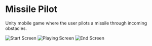 # Missile Pilot

Unity mobile game where the user pilots a missile through incoming obstacles.

![Start Screen](https://my-images-ethanhollins.s3.ap-southeast-2.amazonaws.com/Screenshot_20220415-160922_Missile-Pilot.png?response-content-disposition=inline&X-Amz-Security-Token=IQoJb3JpZ2luX2VjEN7%2F%2F%2F%2F%2F%2F%2F%2F%2F%2FwEaDmFwLXNvdXRoZWFzdC0yIkgwRgIhAJx6qE%2BTg%2FfreR6H9p2Y58phKGf14%2BgDI8rH8tlSXcypAiEA5ttT%2BMT38dYhT90uuS5RkqbrfzxChQQncaJ%2FGxtD3m0q7QIIh%2F%2F%2F%2F%2F%2F%2F%2F%2F%2F%2FARACGgw5Nzc0MDc4NzIxMjAiDBaREtUOuE0F9kvWYirBAmIAijR9DXEx7C%2FuQotOA3VnG%2BQIiSaq5bElQi5wCdaNWTD7QedLJVxFweEgJvrNmOAhUc0OiRl0bxzT0Wku%2FgtH59kQI5MF595AZn0UZc%2BesyP50H8prnnH9Nw2dUKQlt3Ttc97vg9Gs0Ku05Ub8S9TevXItgcFvNCDr1odvujfPpgHQ1VGgLccSpyIE1Kt92sbU7ab%2ByI%2Ftm7Us1XbPLO6ZKuELeIscYb%2FaAhWFL1plreHQr%2Fx3WRSL8ds7ISHjXyb3RRB80d8uWtDi63NqLKkITQsNhnVd4SIq7KDXM6udUx%2FkPFziH0jk2T2Sf%2FC6cgbGfQfsMN9PYU7yj8u8taXQD2A24%2F3Bdpp9QzV4D5J92KayCI0U3S8fFveI6zoP1IlsY5jgXGKL73TGQCuBlmlIGW6QKA6BVEeZD33fhdX9TDRmuSSBjqyAoDKlgFbz4fhJeWzbLH%2FatvUQwoEoq6JY%2FMj87XhjIml7GHJZfYqjV4CDXy%2FhcTsLEm7tA18fTRddNRbyD009JxSEynvOc3Ejl5k8R3MqIoEh8Qb36N9mo%2FE7NwdTP%2FUff4WOPHSxX4KFFF0MFqAogsZMKN8XEv7QBfWPJ3ROSmZryMfCux8ympt8StLt3fgVo%2FjC6nb2%2Ft5ErsbRF9eJtx7Ez%2B8HjjxtRp%2FIBBLxXunxe9KuiZG6XLkzzwlcP3zMy%2FitgeBT%2BRoZQON6VAP%2BnNoiwETcsI6HkDW2Ws2l%2F9CF6RW%2BDHaFmcsjPMlT8EVAjbxnD%2FSnoK%2BHR74WkfGDeSDxHeFC7eiUSMcz4C0TuEZ7yFHpa0zrHLMaxPpy0VE8JyEEcDQD3Kb1LQNogluH8uUHw%3D%3D&X-Amz-Algorithm=AWS4-HMAC-SHA256&X-Amz-Date=20220415T062433Z&X-Amz-SignedHeaders=host&X-Amz-Expires=300&X-Amz-Credential=ASIA6HEQMRR4PUY24XN2%2F20220415%2Fap-southeast-2%2Fs3%2Faws4_request&X-Amz-Signature=07d71b86bc54e7dc5fe5956950c8d6898560f17d2b067209b68431ba66d258cd)
![Playing Screen](https://my-images-ethanhollins.s3.ap-southeast-2.amazonaws.com/Screenshot_20220415-161022_Missile-Pilot.png?response-content-disposition=inline&X-Amz-Security-Token=IQoJb3JpZ2luX2VjEN7%2F%2F%2F%2F%2F%2F%2F%2F%2F%2FwEaDmFwLXNvdXRoZWFzdC0yIkgwRgIhAJx6qE%2BTg%2FfreR6H9p2Y58phKGf14%2BgDI8rH8tlSXcypAiEA5ttT%2BMT38dYhT90uuS5RkqbrfzxChQQncaJ%2FGxtD3m0q7QIIh%2F%2F%2F%2F%2F%2F%2F%2F%2F%2F%2FARACGgw5Nzc0MDc4NzIxMjAiDBaREtUOuE0F9kvWYirBAmIAijR9DXEx7C%2FuQotOA3VnG%2BQIiSaq5bElQi5wCdaNWTD7QedLJVxFweEgJvrNmOAhUc0OiRl0bxzT0Wku%2FgtH59kQI5MF595AZn0UZc%2BesyP50H8prnnH9Nw2dUKQlt3Ttc97vg9Gs0Ku05Ub8S9TevXItgcFvNCDr1odvujfPpgHQ1VGgLccSpyIE1Kt92sbU7ab%2ByI%2Ftm7Us1XbPLO6ZKuELeIscYb%2FaAhWFL1plreHQr%2Fx3WRSL8ds7ISHjXyb3RRB80d8uWtDi63NqLKkITQsNhnVd4SIq7KDXM6udUx%2FkPFziH0jk2T2Sf%2FC6cgbGfQfsMN9PYU7yj8u8taXQD2A24%2F3Bdpp9QzV4D5J92KayCI0U3S8fFveI6zoP1IlsY5jgXGKL73TGQCuBlmlIGW6QKA6BVEeZD33fhdX9TDRmuSSBjqyAoDKlgFbz4fhJeWzbLH%2FatvUQwoEoq6JY%2FMj87XhjIml7GHJZfYqjV4CDXy%2FhcTsLEm7tA18fTRddNRbyD009JxSEynvOc3Ejl5k8R3MqIoEh8Qb36N9mo%2FE7NwdTP%2FUff4WOPHSxX4KFFF0MFqAogsZMKN8XEv7QBfWPJ3ROSmZryMfCux8ympt8StLt3fgVo%2FjC6nb2%2Ft5ErsbRF9eJtx7Ez%2B8HjjxtRp%2FIBBLxXunxe9KuiZG6XLkzzwlcP3zMy%2FitgeBT%2BRoZQON6VAP%2BnNoiwETcsI6HkDW2Ws2l%2F9CF6RW%2BDHaFmcsjPMlT8EVAjbxnD%2FSnoK%2BHR74WkfGDeSDxHeFC7eiUSMcz4C0TuEZ7yFHpa0zrHLMaxPpy0VE8JyEEcDQD3Kb1LQNogluH8uUHw%3D%3D&X-Amz-Algorithm=AWS4-HMAC-SHA256&X-Amz-Date=20220415T062649Z&X-Amz-SignedHeaders=host&X-Amz-Expires=300&X-Amz-Credential=ASIA6HEQMRR4PUY24XN2%2F20220415%2Fap-southeast-2%2Fs3%2Faws4_request&X-Amz-Signature=07869b3746dae5e2a54ee74a05306cec3c97c36ab19e634f5442856caae5cfeb)
![End Screen](https://my-images-ethanhollins.s3.ap-southeast-2.amazonaws.com/Screenshot_20220415-161045_Missile-Pilot.png?response-content-disposition=inline&X-Amz-Security-Token=IQoJb3JpZ2luX2VjEN7%2F%2F%2F%2F%2F%2F%2F%2F%2F%2FwEaDmFwLXNvdXRoZWFzdC0yIkgwRgIhAJx6qE%2BTg%2FfreR6H9p2Y58phKGf14%2BgDI8rH8tlSXcypAiEA5ttT%2BMT38dYhT90uuS5RkqbrfzxChQQncaJ%2FGxtD3m0q7QIIh%2F%2F%2F%2F%2F%2F%2F%2F%2F%2F%2FARACGgw5Nzc0MDc4NzIxMjAiDBaREtUOuE0F9kvWYirBAmIAijR9DXEx7C%2FuQotOA3VnG%2BQIiSaq5bElQi5wCdaNWTD7QedLJVxFweEgJvrNmOAhUc0OiRl0bxzT0Wku%2FgtH59kQI5MF595AZn0UZc%2BesyP50H8prnnH9Nw2dUKQlt3Ttc97vg9Gs0Ku05Ub8S9TevXItgcFvNCDr1odvujfPpgHQ1VGgLccSpyIE1Kt92sbU7ab%2ByI%2Ftm7Us1XbPLO6ZKuELeIscYb%2FaAhWFL1plreHQr%2Fx3WRSL8ds7ISHjXyb3RRB80d8uWtDi63NqLKkITQsNhnVd4SIq7KDXM6udUx%2FkPFziH0jk2T2Sf%2FC6cgbGfQfsMN9PYU7yj8u8taXQD2A24%2F3Bdpp9QzV4D5J92KayCI0U3S8fFveI6zoP1IlsY5jgXGKL73TGQCuBlmlIGW6QKA6BVEeZD33fhdX9TDRmuSSBjqyAoDKlgFbz4fhJeWzbLH%2FatvUQwoEoq6JY%2FMj87XhjIml7GHJZfYqjV4CDXy%2FhcTsLEm7tA18fTRddNRbyD009JxSEynvOc3Ejl5k8R3MqIoEh8Qb36N9mo%2FE7NwdTP%2FUff4WOPHSxX4KFFF0MFqAogsZMKN8XEv7QBfWPJ3ROSmZryMfCux8ympt8StLt3fgVo%2FjC6nb2%2Ft5ErsbRF9eJtx7Ez%2B8HjjxtRp%2FIBBLxXunxe9KuiZG6XLkzzwlcP3zMy%2FitgeBT%2BRoZQON6VAP%2BnNoiwETcsI6HkDW2Ws2l%2F9CF6RW%2BDHaFmcsjPMlT8EVAjbxnD%2FSnoK%2BHR74WkfGDeSDxHeFC7eiUSMcz4C0TuEZ7yFHpa0zrHLMaxPpy0VE8JyEEcDQD3Kb1LQNogluH8uUHw%3D%3D&X-Amz-Algorithm=AWS4-HMAC-SHA256&X-Amz-Date=20220415T062727Z&X-Amz-SignedHeaders=host&X-Amz-Expires=300&X-Amz-Credential=ASIA6HEQMRR4PUY24XN2%2F20220415%2Fap-southeast-2%2Fs3%2Faws4_request&X-Amz-Signature=9755d1c6de0f0c169280e00881435e607b200ca5328facbfe77375a289c1d1bb)
